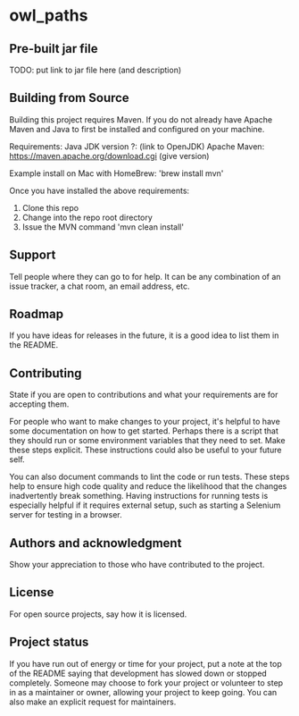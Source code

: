 # owl_paths

## Pre-built jar file

TODO: put link to jar file here (and description)

## Building from Source

Building this project requires Maven. If you do not already have Apache Maven and Java to first be installed and configured on your machine.

Requirements:
Java JDK version ?: (link to OpenJDK)
Apache Maven: https://maven.apache.org/download.cgi (give version)

Example install on Mac with HomeBrew:
'brew install mvn'

Once you have installed the above requirements:

1. Clone this repo
2. Change into the repo root directory
3. Issue the MVN command 'mvn clean install'


## Support
Tell people where they can go to for help. It can be any combination of an issue tracker, a chat room, an email address, etc.

## Roadmap
If you have ideas for releases in the future, it is a good idea to list them in the README.

## Contributing
State if you are open to contributions and what your requirements are for accepting them.

For people who want to make changes to your project, it's helpful to have some documentation on how to get started. Perhaps there is a script that they should run or some environment variables that they need to set. Make these steps explicit. These instructions could also be useful to your future self.

You can also document commands to lint the code or run tests. These steps help to ensure high code quality and reduce the likelihood that the changes inadvertently break something. Having instructions for running tests is especially helpful if it requires external setup, such as starting a Selenium server for testing in a browser.

## Authors and acknowledgment
Show your appreciation to those who have contributed to the project.

## License
For open source projects, say how it is licensed.

## Project status
If you have run out of energy or time for your project, put a note at the top of the README saying that development has slowed down or stopped completely. Someone may choose to fork your project or volunteer to step in as a maintainer or owner, allowing your project to keep going. You can also make an explicit request for maintainers.
